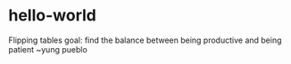 # hello-world
Flipping tables
goal:
find the balance
between being
productive and
being patient
~yung pueblo
